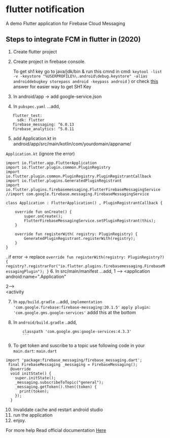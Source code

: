 # flutter notification

A demo Flutter application for Firebase Cloud Messaging 

## Steps to integrate FCM in flutter in (2020)

1. Create flutter project
2. Create project in firebase console.

   To get sh1 key go to java/jdk/bin & run this cmnd in cmd:
   `keytool -list -v -keystore "%USERPROFILE%\.android\debug.keystore" -alias androiddebugkey storepass android -keypass android`
)
   or check [this](https://stackoverflow.com/a/54342861/12030116) answer for easier way to get SH1 Key

3. In android/app -> add google-service.json
4. In `pubspec.yaml`
...add,
```dev_dependencies:
   flutter_test:
     sdk: flutter
   firebase_messaging: ^6.0.13
   firebase_analytics: ^5.0.11
  ```


5. add Application.kt in android/app/src/main/kotlin/com/yourdomain/appname/

`Application.kt` (ignore the error)

```
import io.flutter.app.FlutterApplication
import io.flutter.plugin.common.PluginRegistry
import io.flutter.plugin.common.PluginRegistry.PluginRegistrantCallback
import io.flutter.plugins.GeneratedPluginRegistrant
import io.flutter.plugins.firebasemessaging.FlutterFirebaseMessagingService
//import com.google.firebase.messaging.FirebaseMessagingService

class Application : FlutterApplication() , PluginRegistrantCallback {

    override fun onCreate() {
        super.onCreate();
        FlutterFirebaseMessagingService.setPluginRegistrant(this);
    }

    override fun registerWith( registry: PluginRegistry) {
        GeneratedPluginRegistrant.registerWith(registry);
    }
}
```

..if error -> replace
    ```override fun registerWith(registry: PluginRegistry?) {
        registry?.registrarFor("io.flutter.plugins.firebasemessaging.FirebaseMessagingPlugin");
    }```
6. In src/main/manifest
...add,
  1 -->  <application
        android:name=".Application"

  2-->    
     <activity        
     <intent-filter>
             <action android:name="FLUTTER_NOTIFICATION_CLICK" />
             <category android:name="android.intent.category.DEFAULT" />
      </intent-filter>

7. In `app/build.gradle`
...add,
    `implementation 'com.google.firebase:firebase-messaging:20.1.5'`
`apply plugin: 'com.google.gms.google-services'` addd this at the bottom 

8. In `android/build.gradle`
..add,
    ```dependencies {
        classpath 'com.google.gms:google-services:4.3.3'
        ```

9. To get token and suscribe to a topic use following code in your `main.dart`:
`main.dart`

```
import 'package:firebase_messaging/firebase_messaging.dart';
 final FirebaseMessaging _messaging = FirebaseMessaging();
  @override
  void initState() {
    super.initState();
    _messaging.subscribeToTopic("general");
    _messaging.getToken().then((token) {
      print(token);
    });
  } 
  ```

10. Invalidate cache and restart android studio
11. run the application
12. enjoy.

For more help Read official documentation [Here](https://pub.dev/packages/firebase_messaging)
